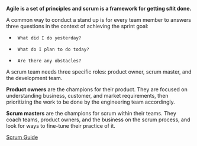 **Agile is a set of principles and scrum is a framework for getting s#it done.**

A common way to conduct a stand up is for every team member to answers three questions in the context of achieving the sprint goal:

*      What did I do yesterday?
*      What do I plan to do today?
*      Are there any obstacles?

A scrum team needs three specific roles: product owner, scrum master, and the development team. 

**Product owners** are the champions for their product. They are focused on understanding business, customer, and market requirements, then prioritizing the work to be done by the engineering team accordingly. 

**Scrum masters** are the champions for scrum within their teams. They coach teams, product owners, and the business on the scrum process, and look for ways to fine-tune their practice of it.

[Scrum Guide](https://www.scrumguides.org/scrum-guide.html)
